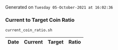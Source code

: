 Generated on `Tuesday 05-October-2021 at 16:02:36`

### Current to Target Coin Ratio
`current_coin_ratio.sh`

Date|Current|Target|Ratio
---|---|---|---
